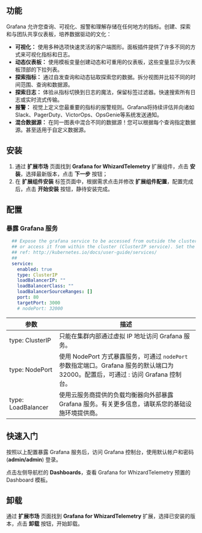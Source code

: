 ## 功能

Grafana 允许您查询、可视化、报警和理解存储在任何地方的指标。创建、探索和与团队共享仪表板，培养数据驱动的文化：

- **可视化：** 使用多种选项快速灵活的客户端图形。面板插件提供了许多不同的方式来可视化指标和日志。
- **动态仪表板：** 使用模板变量创建动态和可重用的仪表板，这些变量显示为仪表板顶部的下拉列表。
- **探索指标：** 通过自发查询和动态钻取探索您的数据。拆分视图并比较不同的时间范围、查询和数据源。
- **探索日志：** 体验从指标切换到日志的魔法，保留标签过滤器。快速搜索所有日志或实时流式传输。
- **报警：** 视觉上定义您最重要的指标的报警规则。Grafana将持续评估并向诸如Slack、PagerDuty、VictorOps、OpsGenie等系统发送通知。
- **混合数据源：** 在同一图表中混合不同的数据源！您可以根据每个查询指定数据源。甚至适用于自定义数据源。

## 安装

1. 通过 **扩展市场** 页面找到 **Grafana for WhizardTelemetry** 扩展组件，点击 **安装**，选择最新版本，点击 **下一步** 按钮；
2. 在 **扩展组件安装** 标签页面中，根据需求点击并修改 **扩展组件配置**，配置完成后，点击 **开始安装** 按钮，静待安装完成。

## 配置

### 暴露 Grafana 服务

```yaml
  ## Expose the grafana service to be accessed from outside the cluster (LoadBalancer service).
  ## or access it from within the cluster (ClusterIP service). Set the service type and the port to serve it.
  ## ref: http://kubernetes.io/docs/user-guide/services/
  ##
  service:
    enabled: true
    type: ClusterIP
    loadBalancerIP: ""
    loadBalancerClass: ""
    loadBalancerSourceRanges: []
    port: 80
    targetPort: 3000
    # nodePort: 32000
```

|参数 |描述 |
| -------- | -------- |
|type: ClusterIP  |只能在集群内部通过虚拟 IP 地址访问 Grafana 服务。|
|type: NodePort  |使用 NodePort 方式暴露服务，可通过 `nodePort` 参数指定端口。Grafana 服务的默认端口为 32000。配置后，可通过 <NodeIP>:<nodePort> 访问 Grafana 控制台。|
|type: LoadBalancer |使用云服务商提供的负载均衡器向外部暴露 Grafana 服务。有关更多信息，请联系您的基础设施环境提供商。|

## 快速入门

按照以上配置暴露 Grafana 服务后，访问 Grafana 控制台，使用默认帐户和密码 (**admin/admin**) 登录。

点击左侧导航栏的 **Dashboards**，查看 Grafana for WhizardTelemetry 预置的 Dashboard 模板。


## 卸载

通过 **扩展市场** 页面找到 **Grafana for WhizardTelemetry** 扩展，选择已安装的版本，点击 **卸载** 按钮，开始卸载。
